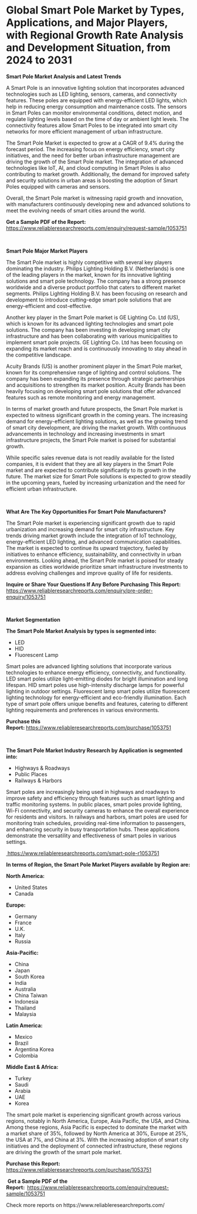<p><h1>Global Smart Pole Market by Types, Applications, and Major Players, with Regional Growth Rate Analysis and Development Situation, from 2024 to 2031</h1></p><p><strong>Smart Pole Market Analysis and Latest Trends</strong></p>
<p><p>A Smart Pole is an innovative lighting solution that incorporates advanced technologies such as LED lighting, sensors, cameras, and connectivity features. These poles are equipped with energy-efficient LED lights, which help in reducing energy consumption and maintenance costs. The sensors in Smart Poles can monitor environmental conditions, detect motion, and regulate lighting levels based on the time of day or ambient light levels. The connectivity features allow Smart Poles to be integrated into smart city networks for more efficient management of urban infrastructure.</p><p>The Smart Pole Market is expected to grow at a CAGR of 9.4% during the forecast period. The increasing focus on energy efficiency, smart city initiatives, and the need for better urban infrastructure management are driving the growth of the Smart Pole market. The integration of advanced technologies like IoT, AI, and cloud computing in Smart Poles is also contributing to market growth. Additionally, the demand for improved safety and security solutions in urban areas is boosting the adoption of Smart Poles equipped with cameras and sensors.</p><p>Overall, the Smart Pole market is witnessing rapid growth and innovation, with manufacturers continuously developing new and advanced solutions to meet the evolving needs of smart cities around the world.</p></p>
<p><strong>Get a Sample PDF of the Report:&nbsp;</strong> <a href="https://www.reliableresearchreports.com/enquiry/request-sample/1053751">https://www.reliableresearchreports.com/enquiry/request-sample/1053751</a></p>
<p>&nbsp;</p>
<p><strong>Smart Pole Major Market Players</strong></p>
<p><p>The Smart Pole market is highly competitive with several key players dominating the industry. Philips Lighting Holding B.V. (Netherlands) is one of the leading players in the market, known for its innovative lighting solutions and smart pole technology. The company has a strong presence worldwide and a diverse product portfolio that caters to different market segments. Philips Lighting Holding B.V. has been focusing on research and development to introduce cutting-edge smart pole solutions that are energy-efficient and cost-effective.</p><p>Another key player in the Smart Pole market is GE Lighting Co. Ltd (US), which is known for its advanced lighting technologies and smart pole solutions. The company has been investing in developing smart city infrastructure and has been collaborating with various municipalities to implement smart pole projects. GE Lighting Co. Ltd has been focusing on expanding its market reach and is continuously innovating to stay ahead in the competitive landscape.</p><p>Acuity Brands (US) is another prominent player in the Smart Pole market, known for its comprehensive range of lighting and control solutions. The company has been expanding its presence through strategic partnerships and acquisitions to strengthen its market position. Acuity Brands has been heavily focusing on developing smart pole solutions that offer advanced features such as remote monitoring and energy management.</p><p>In terms of market growth and future prospects, the Smart Pole market is expected to witness significant growth in the coming years. The increasing demand for energy-efficient lighting solutions, as well as the growing trend of smart city development, are driving the market growth. With continuous advancements in technology and increasing investments in smart infrastructure projects, the Smart Pole market is poised for substantial growth.</p><p>While specific sales revenue data is not readily available for the listed companies, it is evident that they are all key players in the Smart Pole market and are expected to contribute significantly to its growth in the future. The market size for Smart Pole solutions is expected to grow steadily in the upcoming years, fueled by increasing urbanization and the need for efficient urban infrastructure.</p></p>
<p>&nbsp;</p>
<p><strong>What Are The Key Opportunities For Smart Pole Manufacturers?</strong></p>
<p><p>The Smart Pole market is experiencing significant growth due to rapid urbanization and increasing demand for smart city infrastructure. Key trends driving market growth include the integration of IoT technology, energy-efficient LED lighting, and advanced communication capabilities. The market is expected to continue its upward trajectory, fueled by initiatives to enhance efficiency, sustainability, and connectivity in urban environments. Looking ahead, the Smart Pole market is poised for steady expansion as cities worldwide prioritize smart infrastructure investments to address evolving challenges and improve quality of life for residents.</p></p>
<p><strong>Inquire or Share Your Questions If Any Before Purchasing This Report:</strong> <a href="https://www.reliableresearchreports.com/enquiry/pre-order-enquiry/1053751">https://www.reliableresearchreports.com/enquiry/pre-order-enquiry/1053751</a></p>
<p>&nbsp;</p>
<p><strong>Market Segmentation</strong></p>
<p><strong>The Smart Pole Market Analysis by types is segmented into:</strong></p>
<p><ul><li>LED</li><li>HID</li><li>Fluorescent Lamp</li></ul></p>
<p><p>Smart poles are advanced lighting solutions that incorporate various technologies to enhance energy efficiency, connectivity, and functionality. LED smart poles utilize light-emitting diodes for bright illumination and long lifespan. HID smart poles use high-intensity discharge lamps for powerful lighting in outdoor settings. Fluorescent lamp smart poles utilize fluorescent lighting technology for energy-efficient and eco-friendly illumination. Each type of smart pole offers unique benefits and features, catering to different lighting requirements and preferences in various environments.</p></p>
<p><strong>Purchase this Report:&nbsp;</strong><a href="https://www.reliableresearchreports.com/purchase/1053751">https://www.reliableresearchreports.com/purchase/1053751</a></p>
<p>&nbsp;</p>
<p><strong>The Smart Pole Market Industry Research by Application is segmented into:</strong></p>
<p><ul><li>Highways & Roadways</li><li>Public Places</li><li>Railways & Harbors</li></ul></p>
<p><p>Smart poles are increasingly being used in highways and roadways to improve safety and efficiency through features such as smart lighting and traffic monitoring systems. In public places, smart poles provide lighting, Wi-Fi connectivity, and security cameras to enhance the overall experience for residents and visitors. In railways and harbors, smart poles are used for monitoring train schedules, providing real-time information to passengers, and enhancing security in busy transportation hubs. These applications demonstrate the versatility and effectiveness of smart poles in various settings.</p></p>
<p><a href="https://www.reliableresearchreports.com/smart-pole-r1053751">&nbsp;https://www.reliableresearchreports.com/smart-pole-r1053751</a></p>
<p><strong>In terms of Region, the Smart Pole Market Players available by Region are:</strong></p>
<p>
    <p> <strong> North America: </strong>
        <ul>
            <li>United States</li>
            <li>Canada</li>
        </ul>
        </p> 
    <p> <strong> Europe: </strong>
        <ul>
            <li>Germany</li>
            <li>France</li>
            <li>U.K.</li>
            <li>Italy</li>
            <li>Russia</li>
        </ul>
        </p> 
    <p> <strong> Asia-Pacific: </strong>
        <ul>
            <li>China</li>
            <li>Japan</li>
            <li>South Korea</li>
            <li>India</li>
            <li>Australia</li>
            <li>China Taiwan</li>
            <li>Indonesia</li>
            <li>Thailand</li>
            <li>Malaysia</li>
        </ul>
        </p> 
    <p> <strong> Latin America: </strong>
        <ul>
            <li>Mexico</li>
            <li>Brazil</li>
            <li>Argentina Korea</li>
            <li>Colombia</li>
        </ul>
        </p> 
    <p> <strong> Middle East & Africa: </strong>
        <ul>
            <li>Turkey</li>
            <li>Saudi</li>
            <li>Arabia</li>
            <li>UAE</li>
            <li>Korea</li>
        </ul>
    </p>
    </p>
<p><p>The smart pole market is experiencing significant growth across various regions, notably in North America, Europe, Asia Pacific, the USA, and China. Among these regions, Asia Pacific is expected to dominate the market with a market share of 35%, followed by North America at 30%, Europe at 25%, the USA at 7%, and China at 3%. With the increasing adoption of smart city initiatives and the deployment of connected infrastructure, these regions are driving the growth of the smart pole market.</p></p>
<p><strong>Purchase this Report: </strong><a href="https://www.reliableresearchreports.com/purchase/1053751">https://www.reliableresearchreports.com/purchase/1053751</a></p>
<p>&nbsp;<strong>Get a Sample PDF of the Report:&nbsp;&nbsp;</strong><a href="https://www.reliableresearchreports.com/enquiry/request-sample/1053751">https://www.reliableresearchreports.com/enquiry/request-sample/1053751</a></p>
<p><strong></strong></p>
<p>Check more reports on https://www.reliableresearchreports.com/</p>